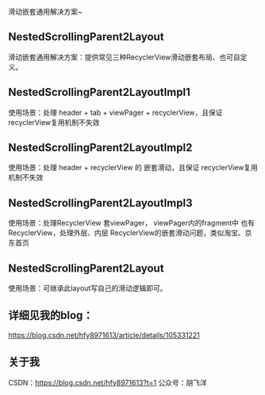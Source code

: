 滑动嵌套通用解决方案~

## NestedScrollingParent2Layout
滑动嵌套通用解决方案：提供常见三种RecyclerView滑动嵌套布局、也可自定义。

## NestedScrollingParent2LayoutImpl1
使用场景：处理 header + tab + viewPager + recyclerView，且保证 recyclerView复用机制不失效

## NestedScrollingParent2LayoutImpl2
使用场景：处理 header + recyclerView 的 嵌套滑动，且保证 recyclerView复用机制不失效

## NestedScrollingParent2LayoutImpl3
使用场景：处理RecyclerView 套viewPager， viewPager内的fragment中 也有RecyclerView，处理外层、内层 RecyclerView的嵌套滑动问题，类似淘宝、京东首页

## NestedScrollingParent2Layout
使用场景：可继承此layout写自己的滑动逻辑即可。

## 详细见我的blog：
https://blog.csdn.net/hfy8971613/article/details/105331221

## 关于我
CSDN：https://blog.csdn.net/hfy8971613?t=1
公众号：胡飞洋
